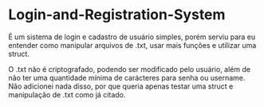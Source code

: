 # Login-and-Registration-System
É um sistema de login e cadastro de usuário simples, porém serviu para eu entender como manipular arquivos de .txt, usar mais funções e utilizar uma struct.

O .txt não é criptografado, podendo ser modificado pelo usuário, além de não ter uma quantidade mínima de carácteres para senha ou username. Não adicionei nada disso, por que queria apenas testar uma struct e manipulação de .txt como já citado. 
